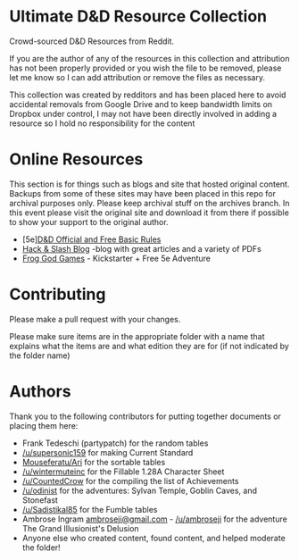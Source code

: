 Ultimate D&D Resource Collection
============

Crowd-sourced D&D Resources from Reddit.

If you are the author of any of the resources in this collection and attribution has not been properly provided or you wish the file to be removed, please let me know so I can add attribution or remove the files as necessary.

This collection was created by redditors and has been placed here to avoid accidental removals from Google Drive and to keep bandwidth limits on Dropbox under control, I may not have been directly involved in adding a resource so I hold no responsibility for the content

Online Resources
===============
This section is for things such as blogs and site that hosted original content.
Backups from some of these sites may have been placed in this repo for archival purposes only. Please keep archival stuff on the archives branch. 
In this event please visit the original site and download it from there if possible to show your support to the original author.

* [5e][D&D Official and Free Basic Rules](http://dnd.wizards.com/articles/features/basicrules)
* [Hack & Slash Blog](http://hackslashmaster.blogspot.ca/) -blog with great articles and a variety of PDFs
* [Frog God Games](http://froggodgames.com/5th-edition) - Kickstarter + Free 5e Adventure


Contributing
===========

Please make a pull request with your changes.

Please make sure items are in the appropriate folder with a name that explains what the items are and what edition they are for (if not indicated by the folder name)

Authors
=====
Thank you to the following contributors for putting together documents or placing them here:

* Frank Tedeschi (partypatch) for the random tables
* [/u/supersonic159](http://www.reddit.com/user/supersonic159) for making Current Standard
* [Mouseferatu/Ari](http://mouseferatu.com/index.php/news/august-8-2014-a-special-gift-for-my-fellow-dd-fans/) for the sortable tables
* [/u/wintermuteinc](http://www.reddit.com/user/wintermuteinc) for the Fillable 1.28A Character Sheet
* [/u/CountedCrow](http://www.reddit.com/user/CountedCrow) for the compiling the list of Achievements
* [/u/odinist](http://www.reddit.com/user/odinist) for the adventures: Sylvan Temple, Goblin Caves, and Stonefast
* [/u/Sadistikal85](http://www.reddit.com/user/Sadistikal85) for the Fumble tables
* Ambrose Ingram <ambroseji@gmail.com> - [/u/ambroseji](http://www.reddit.com/user/ambroseji) for the adventure The Grand Illusionist's Delusion
* Anyone else who created content, found content, and helped moderate the folder!
